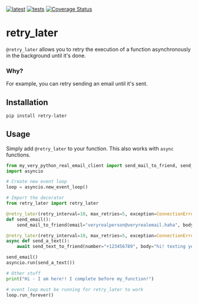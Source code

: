 [![latest](https://github.com/krishnasism/retry-later/actions/workflows/publish.yml/badge.svg)](https://github.com/krishnasism/retry-later/actions/workflows/publish.yml)
[![tests](https://github.com/krishnasism/retry-later/actions/workflows/test.yml/badge.svg?branch=main)](https://github.com/krishnasism/retry-later/actions/workflows/test.yml)
[![Coverage Status](https://coveralls.io/repos/github/krishnasism/retry-later/badge.svg?branch=main)](https://coveralls.io/github/krishnasism/retry-later?branch=main)
# retry_later

`@retry_later` allows you to retry the execution of a function asynchronously in the background until it's done.

### Why?

For example, you can retry sending an email until it's sent.

## Installation

```bash
pip install retry-later
```

## Usage

Simply add `@retry_later` to your function. This also works with `async` functions.

```python
from my_very_python_real_email_client import send_mail_to_friend, send_text_to_friend
import asyncio

# Create new event loop
loop = asyncio.new_event_loop()

# Import the decorator
from retry_later import retry_later

@retry_later(retry_interval=10, max_retries=5, exception=ConnectionError)
def send_email():
    send_mail_to_friend(email="veryrealperson@veryrealemail.haha", body="hi!")

@retry_later(retry_interval=10, max_retries=5, exception=ConnectionError)
async def send_a_text():
    await send_text_to_friend(number="+123456789", body="hi! texting you")

send_email()
asyncio.run(send_a_text())

# Other stuff
print("Hi - I am here!! I complete before my_function!")

# event loop must be running for retry_later to work
loop.run_forever()
